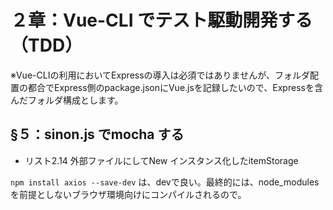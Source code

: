 # ２章：Vue-CLI でテスト駆動開発する（TDD）

※Vue-CLIの利用においてExpressの導入は必須ではありませんが、フォルダ配置の都合でExpress側のpackage.jsonにVue.jsを記録したいので、Expressを含んだフォルダ構成とします。

## §５：sinon.js でmocha する

* リスト2.14 外部ファイルにしてNew インスタンス化したitemStorage

`npm install axios --save-dev` は、devで良い。最終的には、node_modulesを前提としないブラウザ環境向けにコンパイルされるので。


